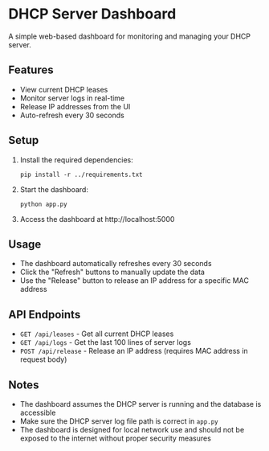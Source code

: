 # DHCP Server Dashboard

A simple web-based dashboard for monitoring and managing your DHCP server.

## Features

- View current DHCP leases
- Monitor server logs in real-time
- Release IP addresses from the UI
- Auto-refresh every 30 seconds

## Setup

1. Install the required dependencies:
   ```
   pip install -r ../requirements.txt
   ```

2. Start the dashboard:
   ```
   python app.py
   ```

3. Access the dashboard at http://localhost:5000

## Usage

- The dashboard automatically refreshes every 30 seconds
- Click the "Refresh" buttons to manually update the data
- Use the "Release" button to release an IP address for a specific MAC address

## API Endpoints

- `GET /api/leases` - Get all current DHCP leases
- `GET /api/logs` - Get the last 100 lines of server logs
- `POST /api/release` - Release an IP address (requires MAC address in request body)

## Notes

- The dashboard assumes the DHCP server is running and the database is accessible
- Make sure the DHCP server log file path is correct in `app.py`
- The dashboard is designed for local network use and should not be exposed to the internet without proper security measures 